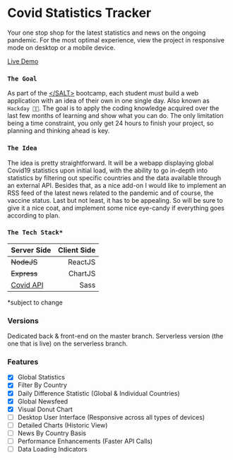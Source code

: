 

# **Covid Statistics Tracker**

Your one stop shop for the latest statistics and news on the ongoing pandemic. For the most optimal experience, view the project in responsive mode on desktop or a mobile device.

[Live Demo](https://covidstattrak.vercel.app/)

### `The Goal`

As part of the [\</SALT>](https://salt.study/) bootcamp, each student must build a web application with an idea of their own in one single day. Also known as `Hackday 👨‍💻`. The goal is to apply the coding knowledge acquired over the last few months of learning and show what you can do. The only limitation being a time constraint, you only get 24 hours to finish your project, so planning and thinking ahead is key.

### `The Idea`
The idea is pretty straightforward. It will be a webapp displaying global Covid19 statistics upon initial load, with the ability to go in-depth into statistics by filtering out specific countries and the data available through an external API. Besides that, as a nice add-on I would like to implement an RSS feed of the latest news related to the pandemic and of course, the vaccine status. Last but not least, it has to be appealing. So will be sure to give it a nice coat, and implement some nice eye-candy if everything goes according to plan.

### `The Tech Stack*`

| Server Side | Client Side |
| :---- | -: |
| ~~NodeJS~~ | ReactJS | 
| ~~Express~~ | ChartJS | 
| [Covid API](https://covid-19-data.p.rapidapi.com)  | Sass |

*subject to change

### Versions
Dedicated back & front-end on the master branch. Serverless version (the one that is live) on the serverless branch.

### Features
- [x] Global Statistics
- [x] Filter By Country
- [x] Daily Difference Statistic (Global & Individual Countries)
- [x] Global Newsfeed
- [x] Visual Donut Chart  
- [ ] Desktop User Interface (Responsive across all types of devices)
- [ ] Detailed Charts (Historic View)
- [ ] News By Country Basis
- [ ] Performance Enhancements (Faster API Calls)
- [ ] Data Loading Indicators